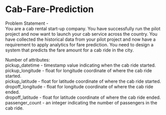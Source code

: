 # Cab-Fare-Prediction


Problem Statement​ -  
You are a cab rental start-up company. You have successfully run the pilot project and now want to launch your cab service across the country. You have collected the historical data from your pilot project and now have a requirement to apply analytics for fare prediction. You need to design a system that predicts the fare amount for a cab ride in the city. 

Number of attributes:  
pickup_datetime - timestamp value indicating when the cab ride started.          
pickup_longitude - float for longitude coordinate of where the cab ride started.         
pickup_latitude - float for latitude coordinate of where the cab ride started.          
dropoff_longitude - float for longitude coordinate of where the cab ride ended.          
dropoff_latitude - float for latitude coordinate of where the cab ride ended.          
passenger_count - an integer indicating the number of passengers in the cab ride. 
